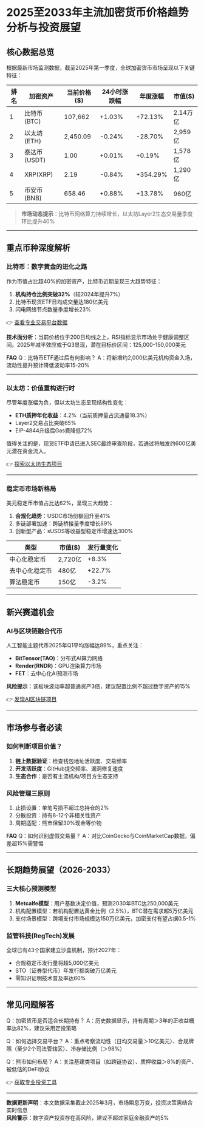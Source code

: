 # 2025至2033年主流加密货币价格趋势分析与投资展望

## 核心数据总览
根据最新市场监测数据，截至2025年第一季度，全球加密货币市场呈现以下关键特征：

| 排名 | 加密资产       | 当前价格($) | 24小时涨跌幅 | 年度涨幅   | 市值($)         |
|------|----------------|-------------|--------------|------------|------------------|
| 1    | 比特币(BTC)    | 107,662     | +1.03%       | +72.13%    | 2.14万亿         |
| 2    | 以太坊(ETH)    | 2,450.09    | -0.24%       | -28.70%    | 2,959亿          |
| 3    | 泰达币(USDT)   | 1.00        | +0.01%       | +0.19%     | 1,578亿          |
| 4    | XRP(XRP)       | 2.19        | -0.84%       | +354.29%   | 1,290亿          |
| 5    | 币安币(BNB)    | 658.46      | +0.88%       | +13.78%    | 960亿            |

> **市场动态提示**：比特币网络算力持续增长，以太坊Layer2生态交易量季度环比提升40%

---

## 重点币种深度解析

### 比特币：数字黄金的进化之路
作为市值占比超40%的加密资产，比特币近期呈现三大趋势特征：
1. **机构持仓比例突破32%**（较2024年提升7%）
2. 比特币现货ETF日均成交量达180亿美元
3. 闪电网络节点数量季度增长23%

👉 [查看专业交易平台数据](https://bit.ly/okx_welcome)

**技术面分析**：当前价格位于200日均线之上，RSI指标显示市场处于健康调整区间。2025年减半效应或于Q3显现，潜在目标价区间：125,000-150,000美元

**FAQ**
Q：比特币ETF通过后有何影响？
A：将新增约2,000亿美元机构资金入场，流动性提升预计降低波动率15-20%

---

### 以太坊：价值重构进行时
尽管年度涨幅为负，但以太坊生态呈现结构性变化：
- **ETH质押年化收益**：4.2%（当前质押量占流通量18.3%）
- Layer2交易占比突破65%
- EIP-4844升级后Gas费降低72%

值得关注的是，现货ETF申请已进入SEC最终审查阶段，若通过将触发约600亿美元潜在资金流入。

👉 [探索以太坊生态项目](https://bit.ly/okx_welcome)

---

### 稳定币市场新格局
美元稳定币市值占比达62%，呈现三大趋势：
1. **合规化趋势**：USDC市场份额回升至41%
2. 多链部署加速：跨链桥接量季度增长89%
3. 创新型产品：sUSDS等收益型稳定币增速达300%

| 类型       | 市值($)    | 发行量变化 |
|------------|------------|------------|
| 中心化稳定币 | 2,720亿    | +8.3%      |
| 去中心化稳定币 | 480亿      | +22.7%     |
| 算法稳定币   | 150亿      | -3.2%      |

---

## 新兴赛道机会

### AI与区块链融合代币
人工智能主题代币2025年Q1平均涨幅达89%，重点关注：
- **BitTensor(TAO)**：分布式AI算力网络
- **Render(RNDR)**：GPU渲染算力市场
- **FET**：去中心化AI预测市场

**风险提示**：该板块波动率超普通资产3倍，建议配置比例不超过数字资产的15%

👉 [发现AI区块链项目](https://bit.ly/okx_welcome)

---

## 市场参与者必读

### 如何判断项目价值？
1. **链上数据验证**：检查钱包地址活跃度、交易频率
2. **开发活跃度**：GitHub提交频率、漏洞修复速度
3. **生态合作**：是否有主流机构/项目方生态支持

### 风险管理三原则
1. 止损设置：单笔亏损不超过总持仓的2%
2. 分散投资：持有8-12个非相关性资产
3. 周期适配：熊市保留30%现金等价物

**FAQ**
Q：如何识别虚假交易量？
A：对比CoinGecko与CoinMarketCap数据，偏差超15%需警惕

---

## 长期趋势展望（2026-2033）

### 三大核心预测模型
1. **Metcalfe模型**：用户基数决定价值，预测2030年BTC达250,000美元
2. 机构配置模型：若机构配置达黄金比例（2.5%），BTC潜在需求超5万亿美元
3. 支付场景模型：跨境支付市场规模达150万亿美元，加密支付有望占据0.5-1%

### 监管科技(RegTech)发展
全球已有43个国家建立沙盒机制，预计2027年：
- 合规稳定币发行量将超5,000亿美元
- STO（证券型代币）年发行额突破万亿美元
- 零知识证明技术普及率达60%

---

## 常见问题解答

Q：加密货币是否适合长期持有？
A：历史数据显示，持有周期＞3年的正收益概率达82%，建议采用定投策略

Q：如何选择交易平台？
A：重点考察流动性（日均交易量＞10亿美元）、合规牌照（至少2个司法管辖区）、冷存储比例（＞98%）

Q：熊市如何布局？
A：关注基建类项目（如跨链协议）、质押收益＞8%的资产、被低估的DeFi协议

👉 [获取专业投资工具](https://bit.ly/okx_welcome)

---

**数据更新声明**：本文数据采集截止2025年3月，市场瞬息万变，投资决策需结合实时信息  
**风险警示**：数字资产投资存在高风险，建议不超过家庭金融资产的5%